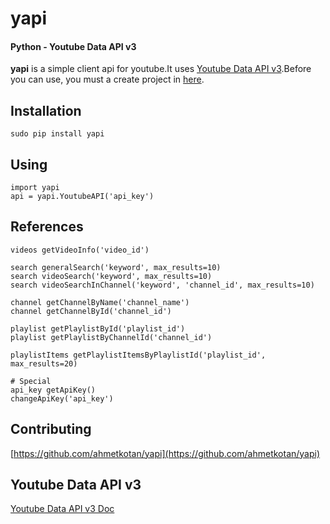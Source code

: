 yapi
===================
#### Python - Youtube Data API v3

**yapi** is a simple client api for youtube.It uses [Youtube Data API v3](https://developers.google.com/youtube/v3/).Before you can use, you must a create project in [here](https://console.developers.google.com/apis/api/youtube/overview).

## Installation
``` 
sudo pip install yapi
```

## Using
```
import yapi
api = yapi.YoutubeAPI('api_key')
```

## References
```
videos getVideoInfo('video_id')

search generalSearch('keyword', max_results=10)
search videoSearch('keyword', max_results=10)
search videoSearchInChannel('keyword', 'channel_id', max_results=10)

channel getChannelByName('channel_name')
channel getChannelById('channel_id')

playlist getPlaylistById('playlist_id')
playlist getPlaylistByChannelId('channel_id')

playlistItems getPlaylistItemsByPlaylistId('playlist_id', max_results=20)

# Special
api_key getApiKey()
changeApiKey('api_key')
```

## Contributing
[https://github.com/ahmetkotan/yapi](https://github.com/ahmetkotan/yapi)

## Youtube Data API v3
[Youtube Data API v3 Doc](https://developers.google.com/youtube/v3/)
